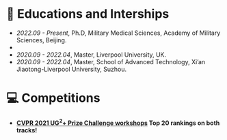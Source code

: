 
# 📖 Educations and Interships
- *2022.09 - Present*, Ph.D, Military Medical Sciences, Academy of Military Sciences, Beijing.
- 
- *2020.09 - 2022.04*, Master, Liverpool University, UK.
- *2020.09 - 2022.04*, Master, School of Advanced Technology, Xi’an Jiaotong-Liverpool University, Suzhou.


# 💻 Competitions
- **[CVPR 2021 UG<sup>2</sup>+ Prize Challenge workshops](https://cvpr2022.ug2challenge.org/program21/challenges21.html) Top 20 rankings on both tracks!**

